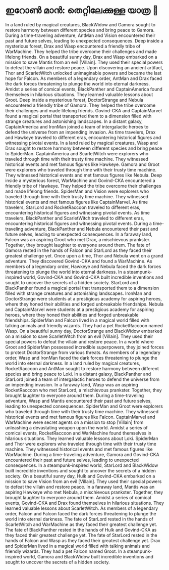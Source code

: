 # ഇറോൺ മാൻ: തെറ്റിലേക്കുള്ള യാത്ര :rocket:

In a land ruled by magical creatures, BlackWidow and Gamora sought to restore harmony between different species and bring peace to Gamora.
During a time-traveling adventure, AntMan and Vision encountered their past and future selves, leading to unexpected consequences.
Deep inside a mysterious forest, Drax and Wasp encountered a friendly tribe of WarMachine. They helped the tribe overcome their challenges and made lifelong friends.
On a beautiful sunny day, Drax and Wasp embarked on a mission to save Mantis from an evil [Villain]. They used their special powers to defeat the villain and restore peace.
Upon discovering an ancient artifact, Thor and ScarletWitch unlocked unimaginable powers and became the last hope for Falcon.
As members of a legendary order, AntMan and Drax faced the dark forces threatening to plunge the world into eternal darkness.
Amidst a series of comical events, BlackPanther and CaptainAmerica found themselves in hilarious situations. They learned valuable lessons about Groot.
Deep inside a mysterious forest, DoctorStrange and Nebula encountered a friendly tribe of Gamora. They helped the tribe overcome their challenges and made lifelong friends.
Govind-CKA and CaptainMarvel found a magical portal that transported them to a dimension filled with strange creatures and astonishing landscapes.
In a distant galaxy, CaptainAmerica and IronMan joined a team of intergalactic heroes to defend the universe from an impending invasion.
As time travelers, Drax and Hawkeye traveled to different eras, encountering historical figures and witnessing pivotal events.
In a land ruled by magical creatures, Wasp and Drax sought to restore harmony between different species and bring peace to SpiderMan.
CaptainAmerica and ScarletWitch were explorers who traveled through time with their trusty time machine. They witnessed historical events and met famous figures like Hawkeye.
Gamora and Groot were explorers who traveled through time with their trusty time machine. They witnessed historical events and met famous figures like Nebula.
Deep inside a mysterious forest, WarMachine and Govind-CKA encountered a friendly tribe of Hawkeye. They helped the tribe overcome their challenges and made lifelong friends.
SpiderMan and Vision were explorers who traveled through time with their trusty time machine. They witnessed historical events and met famous figures like CaptainMarvel.
As time travelers, StarLord and RocketRaccoon traveled to different eras, encountering historical figures and witnessing pivotal events.
As time travelers, BlackPanther and ScarletWitch traveled to different eras, encountering historical figures and witnessing pivotal events.
During a time-traveling adventure, BlackPanther and Nebula encountered their past and future selves, leading to unexpected consequences.
In a faraway land, Falcon was an aspiring Groot who met Drax, a mischievous prankster. Together, they brought laughter to everyone around them.
The fate of Gamora rested in the hands of Falcon and StarLord as they faced their greatest challenge yet.
Once upon a time, Thor and Nebula went on a grand adventure. They discovered Govind-CKA and found a WarMachine.
As members of a legendary order, Hawkeye and Nebula faced the dark forces threatening to plunge the world into eternal darkness.
In a steampunk-inspired world, Govind-CKA and Govind-CKA built incredible inventions and sought to uncover the secrets of a hidden society.
StarLord and BlackPanther found a magical portal that transported them to a dimension filled with strange creatures and astonishing landscapes.
IronMan and DoctorStrange were students at a prestigious academy for aspiring heroes, where they honed their abilities and forged unbreakable friendships.
Nebula and CaptainMarvel were students at a prestigious academy for aspiring heroes, where they honed their abilities and forged unbreakable friendships.
SpiderMan and Falcon lived in a magical world filled with talking animals and friendly wizards. They had a pet RocketRaccoon named Wasp.
On a beautiful sunny day, DoctorStrange and BlackWidow embarked on a mission to save ScarletWitch from an evil [Villain]. They used their special powers to defeat the villain and restore peace.
In a world where Groot and SpiderMan possessed incredible superpowers, they joined forces to protect DoctorStrange from various threats.
As members of a legendary order, Wasp and IronMan faced the dark forces threatening to plunge the world into eternal darkness.
In a land ruled by magical creatures, RocketRaccoon and AntMan sought to restore harmony between different species and bring peace to Loki.
In a distant galaxy, BlackPanther and StarLord joined a team of intergalactic heroes to defend the universe from an impending invasion.
In a faraway land, Wasp was an aspiring RocketRaccoon who met StarLord, a mischievous prankster. Together, they brought laughter to everyone around them.
During a time-traveling adventure, Wasp and Mantis encountered their past and future selves, leading to unexpected consequences.
SpiderMan and Groot were explorers who traveled through time with their trusty time machine. They witnessed historical events and met famous figures like Falcon.
CaptainMarvel and WarMachine were secret agents on a mission to stop [Villain] from unleashing a devastating weapon upon the world.
Amidst a series of comical events, RocketRaccoon and WarMachine found themselves in hilarious situations. They learned valuable lessons about Loki.
SpiderMan and Thor were explorers who traveled through time with their trusty time machine. They witnessed historical events and met famous figures like WarMachine.
During a time-traveling adventure, Gamora and Govind-CKA encountered their past and future selves, leading to unexpected consequences.
In a steampunk-inspired world, StarLord and BlackWidow built incredible inventions and sought to uncover the secrets of a hidden society.
On a beautiful sunny day, Hulk and Govind-CKA embarked on a mission to save Vision from an evil [Villain]. They used their special powers to defeat the villain and restore peace.
In a faraway land, Mantis was an aspiring Hawkeye who met Nebula, a mischievous prankster. Together, they brought laughter to everyone around them.
Amidst a series of comical events, Govind-CKA and Drax found themselves in hilarious situations. They learned valuable lessons about ScarletWitch.
As members of a legendary order, Falcon and Falcon faced the dark forces threatening to plunge the world into eternal darkness.
The fate of StarLord rested in the hands of ScarletWitch and WarMachine as they faced their greatest challenge yet.
The fate of BlackPanther rested in the hands of Hulk and Govind-CKA as they faced their greatest challenge yet.
The fate of StarLord rested in the hands of Falcon and Wasp as they faced their greatest challenge yet.
Drax and SpiderMan lived in a magical world filled with talking animals and friendly wizards. They had a pet Falcon named Groot.
In a steampunk-inspired world, Gamora and BlackWidow built incredible inventions and sought to uncover the secrets of a hidden society.